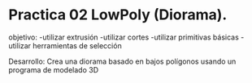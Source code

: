 # Practica 02 LowPoly (Diorama).

objetivo:
 -utilizar extrusión
 -utilizar cortes
 -utilizar  primitivas básicas
 -utilizar herramientas de selección

Desarrollo:
Crea una diorama basado en bajos polígonos usando un programa de modelado 3D


